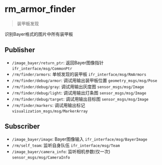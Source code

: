 # rm_armor_finder
> 装甲板发现

识别Bayer格式的图片中所有装甲板


## Publisher

 - `/image_bayer/return_ptr`: 返回Bayer图像指针 `ifr_interface/msg/CommonPtr`  
 - `/rm/finder/armors`: 单帧发现的装甲板 `ifr_interface/msg/RmArmors`  
 - `/rm/finder/debug/armor`: 调试用输出装甲板位置 `geometry_msgs/msg/Pose`  
 - `/rm/finder/debug/gray`: 调试用输出灰度图 `sensor_msgs/msg/Image`  
 - `/rm/finder/debug/light`: 调试用输出灯条图 `sensor_msgs/msg/Image`  
 - `/rm/finder/debug/target`: 调试用输出目标图 `sensor_msgs/msg/Image`  
 - `/rm/finder/markers`: 调试用输出标记 `visualization_msgs/msg/MarkerArray`  

## Subscriber

 - `/image_bayer/image`: Bayer图像输入 `ifr_interface/msg/BayerImage`  
 - `/rm/self_team`: 监听自身队伍 `ifr_interface/msg/Team`  
 - `/image_bayer/camera_info`: 监听相机参数(仅一次) `sensor_msgs/msg/CameraInfo`  